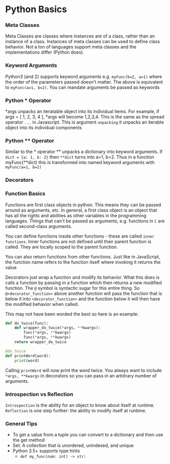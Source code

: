 # Python Basics

### Meta Classes

Meta Classes are classes where instances are of a class, rather than an instance of a class. Instances of meta classes can be used to define class behavior. Not a ton of languages support meta classes and the implementations differ (Python does).

### Keyword Arguments

Python3 (and 2) supports keyword arguments e.g. `myFunc(b=2, a=1)` where the order of the parameters passed doesn't matter. The above is equivalent to `myFunc(a=1, b=2)`. You can mandate arguments be passed as keywords

### Python \* Operator

\*args unpacks an iteratable object into its individual items. For example, if args = [ 1, 2, 3, 4 ], \*args will become 1,2,3,4. This is the same as the spread operator `...` in Javascript. This is argument `unpacking` it unpacks an iterable object into its individual components

### Python \*\* Operator

Similar to the \* operator \*\* unpacks a dictionary into keyword arguments. If `dict = {a: 1, b: 2}` then `**dict` turns into a=1, b=2. Thus in a function myFunc(\*\*dict) this is transformed into named keyword arguments with `myFunc(a=1, b=2)`

### Decorators

### Function Basics

Functions are first class objects in python. This means they can be passed around as arguments, etc. In general, a first class object is an object that has all the rights and abilities as other variables in the programming languages. Things that can't be passed as arguments, e.g. functions in `C` are called second-class arguments.

You can define functions inside other functions - these are called `inner functions`. Inner functions are not defined until their parent function is called. They are locally scoped to the parent function.

You can also return functions from other functions. Just like in JavaScript, the function name refers to the function itself where invoking it returns the value

Decorators just wrap a function and modify its behavior. What this does is calls a function by passing in a function which then returns a new modified function. The `@` symbol is syntactic sugar for this entire thing. So `@<decorator_function>` above another function will pass the function that is below it into `<decorator_function>` and the function below it will then have the modified behavior when called.

This may not have been worded the best so here is an example:

```python
def do_twice(func):
    def wrapper_do_twice(*args, **kwargs):
        func(*args, **kwargs)
        func(*args, **kwargs)
    return wrapper_do_twice

@do_twice
def printWord(word):
    print(word)
```

Calling `printWord` will now print the word twice. You always want to include `*args, **kwargs` in decorators so you can pass in an arbitrary number of arguments.

### Introspection vs Reflection

`Introspection` is the ability for an object to know about itself at runtime. `Reflection` is one step further: the ability to modify itself at runtime.

### General Tips

- To get a value from a tuple you can convert to a dictionary and then use the get method
- Set: A collection that is unordered, unindexed, and unique
- Python 3.5+ supports type hints
  - `def my_func(num: int) -> str:`